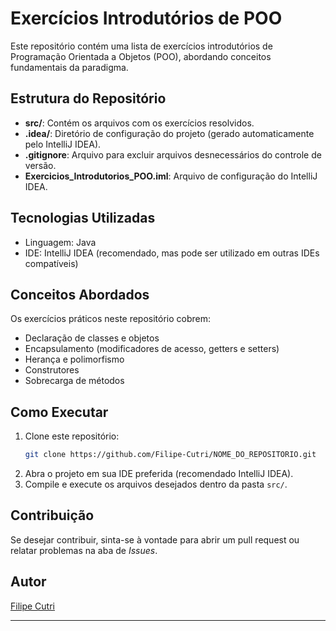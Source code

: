 # Exercícios Introdutórios de POO

Este repositório contém uma lista de exercícios introdutórios de Programação Orientada a Objetos (POO), abordando conceitos fundamentais da paradigma.

## Estrutura do Repositório

- **src/**: Contém os arquivos com os exercícios resolvidos.
- **.idea/**: Diretório de configuração do projeto (gerado automaticamente pelo IntelliJ IDEA).
- **.gitignore**: Arquivo para excluir arquivos desnecessários do controle de versão.
- **Exercicios_Introdutorios_POO.iml**: Arquivo de configuração do IntelliJ IDEA.

## Tecnologias Utilizadas

- Linguagem: Java
- IDE: IntelliJ IDEA (recomendado, mas pode ser utilizado em outras IDEs compatíveis)

## Conceitos Abordados

Os exercícios práticos neste repositório cobrem:
- Declaração de classes e objetos
- Encapsulamento (modificadores de acesso, getters e setters)
- Herança e polimorfismo
- Construtores
- Sobrecarga de métodos

## Como Executar

1. Clone este repositório:
   ```bash
   git clone https://github.com/Filipe-Cutri/NOME_DO_REPOSITORIO.git
   ```
2. Abra o projeto em sua IDE preferida (recomendado IntelliJ IDEA).
3. Compile e execute os arquivos desejados dentro da pasta `src/`.

## Contribuição

Se desejar contribuir, sinta-se à vontade para abrir um pull request ou relatar problemas na aba de *Issues*.

## Autor

[Filipe Cutri](https://github.com/Filipe-Cutri)

---

